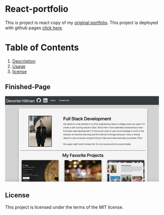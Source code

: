 # React-portfolio
This is project is react copy of my [original portfolio](https://github.com/devontehillman/Programing-Porfolio). This project is deployed with github pages [click here](http://devontehillman.github.io/react-portfolio).

# Table of Contents
1. [Description](#Description)
3. [Usage](#Usage)
4. [license](#License)


## Finished-Page
![My Portfolio](./public/images/webpage.png)


## License
This project is licensed under the terms of the MIT license.
